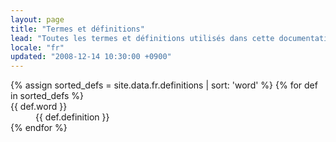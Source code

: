 ```yaml
---
layout: page
title: "Termes et définitions"
lead: "Toutes les termes et définitions utilisés dans cette documentation."
locale: "fr"
updated: "2008-12-14 10:30:00 +0900"
---
```


<dl>
{% assign sorted_defs = site.data.fr.definitions | sort: 'word' %}
{% for def in sorted_defs %}
  <dt id="{{ def.word | replace:' ','-' | downcase }}">{{ def.word }}</dt>
  <dd>{{ def.definition }}</dd>
{% endfor %}
</dl>